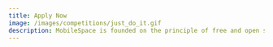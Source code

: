 ```yaml
---
title: Apply Now
image: /images/competitions/just_do_it.gif
description: MobileSpace is founded on the principle of free and open source education that helps to empower others to learn the skills necessary to be a good software developer. Needless to say, this meetup is completely free for everyone to attend and is only made stronger with the help of developers and engineers like yourself who are motivated to learn and passionate to teach others.
---
```

